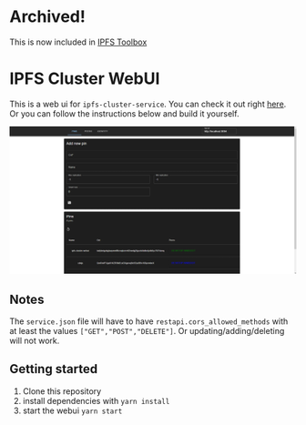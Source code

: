 # Archived!
This is now included in [IPFS Toolbox](https://github.com/InterplanetaryDevs/ipfs-toolbox)

# IPFS Cluster WebUI

This is a web ui for `ipfs-cluster-service`.
You can check it out right [here](http://cluster-webui.duckdns.org.ipns.localhost:8080/).
Or you can follow the instructions below and build it yourself.

![screenshot](./docs/img/ipfs-cluster-webui.png)


## Notes

The `service.json` file will have to have `restapi.cors_allowed_methods` with at least the values `["GET","POST","DELETE"]`.
Or updating/adding/deleting will not work.

## Getting started

1. Clone this repository
2. install dependencies with `yarn install`
2. start the webui `yarn start`

